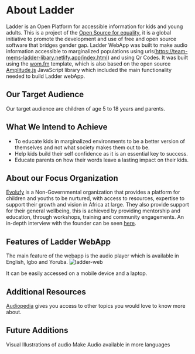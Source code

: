 # About Ladder
Ladder is an Open Platform for accessible information for kids and young adults. This is a project of the [Open Source for equality](https://www.oseq.org/), it is a global initiative to promote the development and use of free and open source software that bridges gender gap.
	Ladder WebApp was built to make audio information accessible to marginalized populations using urls(https://team-mems-ladder-libary.netlify.app/index.html) and using Qr Codes.
	It was built using the [wom.fm](https://github.com/OSEQorg/WOM.fm-Sandbox) template, which is also based on the open source [Amplitude.js](https://521dimensions.com/open-source/amplitudejs/docs)  JavaScript library which included the main functionality needed to build Ladder webApp.

## Our Target Audience
Our target audience are children of age 5 to 18 years and parents.

## What We Intend to Achieve
* To educate kids in marginalized environments to be a better version of themselves and not what society makes them out to be.
* Help kids build their self confidence as it is an essential key to success.
* Educate parents on how their words leave a lasting impact on their kids.

## About our Focus Organization
[Evolufy](https://www.evolufyafrica.org/) is a Non-Governmental organization that provides a platform for children and youths to be nurtured, with access to resources, expertise to support their growth and vision in Africa at large. They also provide support for their general wellbeing, this is achieved by providing mentorship and education, through workshops, training and community engagements. An in-depth interview with the founder can be seen [here](https://drive.google.com/file/d/1c_Qi4Da_j168nrbeTzmRosmpJjnqcsXd/view).

## Features of Ladder WebApp
The main feature of the webapp is the audio player which is available in English, Igbo and Yoruba.
![ladder-web](https://user-images.githubusercontent.com/47542166/199079201-60e06abb-6575-407f-a9d5-6fe5849661b7.jpg)

It can be easily accessed on a mobile device and a laptop.

## Additional Resources
[Audiopedia](https://www.audiopedia.org/) gives you access to other topics you would love to know more about.

## Future Additions
Visual Illustrations of audio
Make Audio available in more languages


